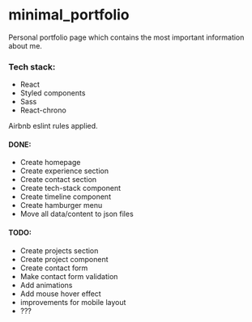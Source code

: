 # minimal_portfolio

Personal portfolio page which contains the most important information about me.

### Tech stack:

- React
- Styled components
- Sass
- React-chrono

Airbnb eslint rules applied.

#### DONE:

- Create homepage
- Create experience section
- Create contact section
- Create tech-stack component
- Create timeline component
- Create hamburger menu
- Move all data/content to json files

#### TODO:

- Create projects section
- Create project component
- Create contact form
- Make contact form validation
- Add animations
- Add mouse hover effect
- improvements for mobile layout
- ???
